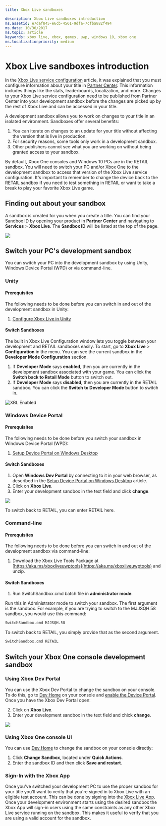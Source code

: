 ```yaml
---
title: Xbox Live sandboxes

description: Xbox Live sandboxes introduction
ms.assetid: e7daf845-e6cb-4561-9dfa-7cfba882f494
ms.date: 10/30/2017
ms.topic: article
keywords: xbox live, xbox, games, uwp, windows 10, xbox one
ms.localizationpriority: medium
---
```

# Xbox Live sandboxes introduction

In the [Xbox Live service configuration](xbox-live-service-configuration-creators.md) article, it was explained that you must configure information about your title in [Partner Center](https://partner.microsoft.com/dashboard). This information includes things like the stats, leaderboards, localization, and more. Changes to your Xbox Live service configuration need to be published from Partner Center into your development sandbox before the changes are picked up by the rest of Xbox Live and can be accessed in your title.

A development sandbox allows you to work on changes to your title in an isolated environment. Sandboxes offer several benefits:

1. You can iterate on changes to an update for your title without affecting the version that is live in production.
2. For security reasons, some tools only work in a development sandbox.
3. Other publishers cannot see what you are working on without being granted access to your sandbox.

By default, Xbox One consoles and Windows 10 PCs are in the RETAIL sandbox. You will need to switch your PC and/or Xbox One to the development sandbox to access that version of the Xbox Live service configuration. It's important to remember to change the device back to the RETAIL sandbox if you need to test something in RETAIL or want to take a break to play your favorite Xbox Live game.

## Finding out about your sandbox

A sandbox is created for you when you create a title. You can find your Sandbox ID by opening your product in **Partner Center** and navigating to **Services** > **Xbox Live**. The **Sandbox ID** will be listed at the top of the page.

![](../images/getting_started/devcenter_sandbox_id.png)

## Switch your PC's development sandbox
You can switch your PC into the development sandbox by using Unity, Windows Device Portal (WPD) or via command-line.

### Unity

#### Prerequisites
The following needs to be done before you can switch in and out of the development sandbox in Unity:

1. [Configure Xbox Live in Unity](configure-xbox-live-in-unity.md)

#### Switch Sandboxes
The built in Xbox Live Configuration window lets you toggle between your development and RETAIL sandboxes easily. To start, go to **Xbox Live** > **Configuration** in the menu. You can see the current sandbox in the **Developer Mode Configuration** section.

1. If **Developer Mode** says **enabled**, then you are currently in the development sandbox associated with your game. You can click the **Switch back to Retail Mode** button to switch out.
2. If **Developer Mode** says **disabled**, then you are currently in the RETAIL sandbox. You can click the **Switch to Developer Mode** button to switch in.

![XBL Enabled](../images/unity/unity-xbl-dev-mode.PNG)

### Windows Device Portal

#### Prerequisites
The following needs to be done before you switch your sandbox in Windows Device Portal (WPD):

1. [Setup Device Portal on Windows Desktop](https://msdn.microsoft.com/en-us/windows/uwp/debug-test-perf/device-portal-desktop)

#### Switch Sandboxes

1. Open **Windows Dev Portal** by connecting to it in your web browser, as described in the [Setup Device Portal on Windows Desktop](https://msdn.microsoft.com/en-us/windows/uwp/debug-test-perf/device-portal-desktop) article.
2. Click on **Xbox Live**.
3. Enter your development sandbox in the text field and click **change**.

![](../images/getting_started/wdp_switch_sandbox.png)

To switch back to RETAIL, you can enter RETAIL here.

### Command-line

#### Prerequisites
The following needs to be done before you can switch in and out of the development sandbox via command-line:

1. Download the Xbox Live Tools Package at [https://aka.ms/xboxliveuwptools](https://aka.ms/xboxliveuwptools) and unzip.

#### Switch Sandboxes
1. Run SwitchSandbox.cmd batch file in **administrator mode**.

Run this in Administrator mode to switch your sandbox. The first argument is the sandbox. For example, if you are trying to switch to the MJJSQH.58 sandbox, you would use this command:

```cmd
SwitchSandbox.cmd MJJSQH.58
```

To switch back to RETAIL, you simply provide that as the second argument.

```cmd
SwitchSandbox.cmd RETAIL
```

## Switch your Xbox One console development sandbox

### Using Xbox Dev Portal

You can use the Xbox Dev Portal to change the sandbox on your console. To do this, go to [Dev Home](https://docs.microsoft.com/windows/uwp/xbox-apps/dev-home) on your console and [enable the Device Portal](https://docs.microsoft.com/windows/uwp/debug-test-perf/device-portal-xbox). Once you have the Xbox Dev Portal open:

2. Click on **Xbox Live**.
3. Enter your development sandbox in the text field and chick **change**.

![](../images/getting_started/xdp_switch_sandbox.png)

### Using Xbox One console UI

You can use [Dev Home](https://docs.microsoft.com/windows/uwp/xbox-apps/dev-home) to change the sandbox on your console directly:

1. Click **Change Sandbox**, located under **Quick Actions**.
2. Enter the sandbox ID and then click **Save and restart**.

### Sign-In with the Xbox App

Once you've switched your development PC to use the proper sandbox for your title you'll want to verify that you're signed in to Xbox Live with an eligible test account. This can be done by signing into the [Xbox Live App](https://www.xbox.com/en-US/xbox-app). Once your development environment starts using the desired sandbox the Xbox App will sign-in users using the same constraints as any other Xbox Live service running on the sandbox. This makes it useful to verify that you are using a valid account for the sandbox.
